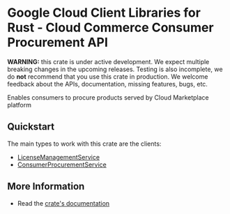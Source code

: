 # Google Cloud Client Libraries for Rust - Cloud Commerce Consumer Procurement API

<!-- Code generated by sidekick. DO NOT EDIT. -->

**WARNING:** this crate is under active development. We expect multiple breaking
changes in the upcoming releases. Testing is also incomplete, we do **not**
recommend that you use this crate in production. We welcome feedback about the
APIs, documentation, missing features, bugs, etc.

Enables consumers to procure products served by Cloud Marketplace platform

## Quickstart

The main types to work with this crate are the clients:

* [LicenseManagementService]
* [ConsumerProcurementService]

## More Information

* Read the [crate's documentation](https://docs.rs/google-cloud-commerce-consumer-procurement-v1/latest/google-cloud-commerce-consumer-procurement-v1)

[LicenseManagementService]: https://docs.rs/google-cloud-commerce-consumer-procurement-v1/latest/google_cloud_commerce_consumer_procurement_v1/client/struct.LicenseManagementService.html
[ConsumerProcurementService]: https://docs.rs/google-cloud-commerce-consumer-procurement-v1/latest/google_cloud_commerce_consumer_procurement_v1/client/struct.ConsumerProcurementService.html
